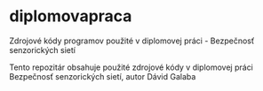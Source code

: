 # diplomovapraca
Zdrojové kódy programov použité v diplomovej práci - Bezpečnosť senzorických sietí

Tento repozitár obsahuje použité zdrojové kódy v diplomovej práci Bezpečnosť senzorických sietí, autor Dávid Galaba
